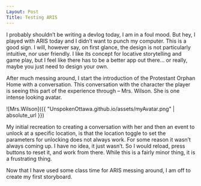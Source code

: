 ```yaml
---
Layout: Post
Title: Testing ARIS 
---
```


I probably shouldn’t be writing a devlog today, I am in a foul mood. But hey, I played with ARIS today and I didn’t want to punch my computer. This is a good sign. I will, however say, on first glance, the design is not particularly intuitive, nor user friendly. I like its concept for locative storytelling and game play, but I feel like there has to be a better app out there… or really, maybe you just need to design your own.

After much messing around, I start the introduction of the Protestant Orphan Home with a conversation. This conversation with the character the player is seeing this part of the experience through – Mrs. Wilson. She is one intense looking avatar.

![Mrs.Wilson]({{ "UnspokenOttawa.github.io/assets/myAvatar.png" | absolute_url }})
	
My initial recreation to creating a conversation with her and then an event to unlock at a specific location, is that the location toggle to set the parameters for unlocking does not always work. For some reason it wasn’t always coming up. I have no idea, it just wasn’t. So I would reload, press buttons to reset it, and work from there. While this is a fairly minor thing, it is a frustrating thing. 

Now that I have used some class time for ARIS messing around, I am off to create my first storyboard. 
